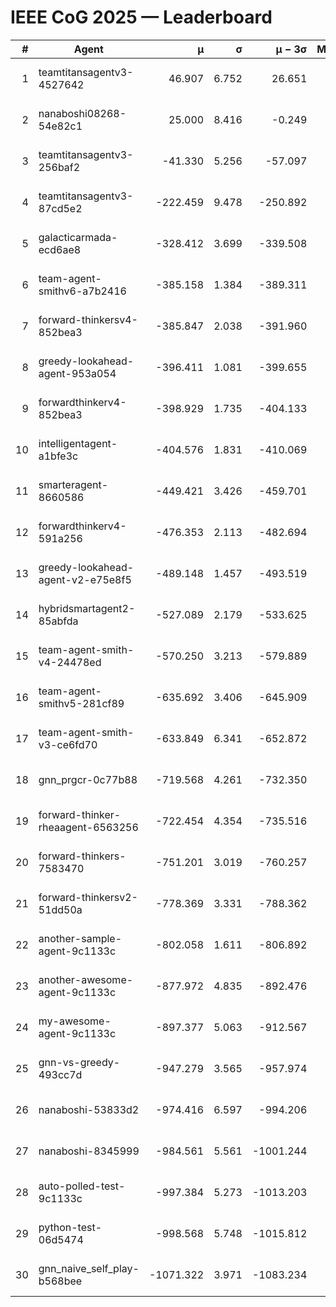 # IEEE CoG 2025 — Leaderboard

| # | Agent | μ | σ | μ − 3σ | Matches | Updated |
|---:|---|---:|---:|---:|---:|---|
| 1 | teamtitansagentv3-4527642 | 46.907 | 6.752 | 26.651 | 22790 | 2025-08-26 15:24 |
| 2 | nanaboshi08268-54e82c1 | 25.000 | 8.416 | -0.249 | 200 | 2025-08-26 15:24 |
| 3 | teamtitansagentv3-256baf2 | -41.330 | 5.256 | -57.097 | 23076 | 2025-08-26 15:24 |
| 4 | teamtitansagentv3-87cd5e2 | -222.459 | 9.478 | -250.892 | 23706 | 2025-08-26 15:24 |
| 5 | galacticarmada-ecd6ae8 | -328.412 | 3.699 | -339.508 | 21440 | 2025-08-26 15:24 |
| 6 | team-agent-smithv6-a7b2416 | -385.158 | 1.384 | -389.311 | 22880 | 2025-08-26 15:24 |
| 7 | forward-thinkersv4-852bea3 | -385.847 | 2.038 | -391.960 | 19099 | 2025-08-26 15:24 |
| 8 | greedy-lookahead-agent-953a054 | -396.411 | 1.081 | -399.655 | 21156 | 2025-08-26 15:24 |
| 9 | forwardthinkerv4-852bea3 | -398.929 | 1.735 | -404.133 | 19415 | 2025-08-26 15:24 |
| 10 | intelligentagent-a1bfe3c | -404.576 | 1.831 | -410.069 | 19557 | 2025-08-26 15:24 |
| 11 | smarteragent-8660586 | -449.421 | 3.426 | -459.701 | 19418 | 2025-08-26 15:24 |
| 12 | forwardthinkerv4-591a256 | -476.353 | 2.113 | -482.694 | 18674 | 2025-08-26 15:24 |
| 13 | greedy-lookahead-agent-v2-e75e8f5 | -489.148 | 1.457 | -493.519 | 23456 | 2025-08-26 15:24 |
| 14 | hybridsmartagent2-85abfda | -527.089 | 2.179 | -533.625 | 19369 | 2025-08-26 15:24 |
| 15 | team-agent-smith-v4-24478ed | -570.250 | 3.213 | -579.889 | 22776 | 2025-08-26 15:24 |
| 16 | team-agent-smithv5-281cf89 | -635.692 | 3.406 | -645.909 | 22000 | 2025-08-26 15:24 |
| 17 | team-agent-smith-v3-ce6fd70 | -633.849 | 6.341 | -652.872 | 23536 | 2025-08-26 15:24 |
| 18 | gnn_prgcr-0c77b88 | -719.568 | 4.261 | -732.350 | 20300 | 2025-08-26 15:24 |
| 19 | forward-thinker-rheaagent-6563256 | -722.454 | 4.354 | -735.516 | 21124 | 2025-08-26 15:24 |
| 20 | forward-thinkers-7583470 | -751.201 | 3.019 | -760.257 | 21140 | 2025-08-26 15:24 |
| 21 | forward-thinkersv2-51dd50a | -778.369 | 3.331 | -788.362 | 22204 | 2025-08-26 15:24 |
| 22 | another-sample-agent-9c1133c | -802.058 | 1.611 | -806.892 | 23100 | 2025-08-26 15:24 |
| 23 | another-awesome-agent-9c1133c | -877.972 | 4.835 | -892.476 | 24740 | 2025-08-26 15:24 |
| 24 | my-awesome-agent-9c1133c | -897.377 | 5.063 | -912.567 | 23740 | 2025-08-26 15:24 |
| 25 | gnn-vs-greedy-493cc7d | -947.279 | 3.565 | -957.974 | 17960 | 2025-08-26 15:24 |
| 26 | nanaboshi-53833d2 | -974.416 | 6.597 | -994.206 | 17720 | 2025-08-26 15:24 |
| 27 | nanaboshi-8345999 | -984.561 | 5.561 | -1001.244 | 18450 | 2025-08-26 15:24 |
| 28 | auto-polled-test-9c1133c | -997.384 | 5.273 | -1013.203 | 23800 | 2025-08-26 15:24 |
| 29 | python-test-06d5474 | -998.568 | 5.748 | -1015.812 | 18390 | 2025-08-26 15:24 |
| 30 | gnn_naive_self_play-b568bee | -1071.322 | 3.971 | -1083.234 | 18660 | 2025-08-26 15:24 |
